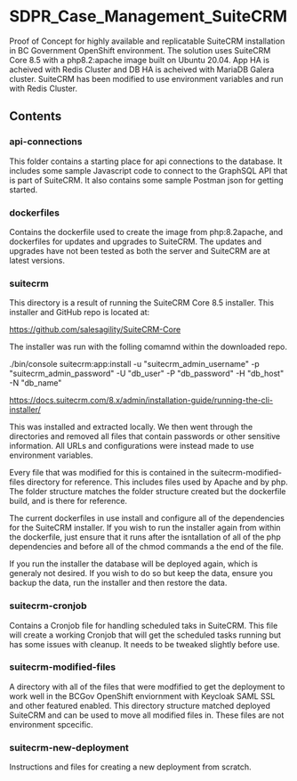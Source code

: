 # SDPR_Case_Management_SuiteCRM

Proof of Concept for highly available and replicatable SuiteCRM installation in BC Government OpenShift environment. The solution uses SuiteCRM Core 8.5 with a php8.2:apache image built on Ubuntu 20.04. App HA is acheived with Redis Cluster and DB HA is acheived with MariaDB Galera cluster. SuiteCRM has been modified to use environment variables and run with Redis Cluster. 

## Contents


### api-connections

This folder contains a starting place for api connections to the database. It includes some sample Javascript code to connect to the GraphSQL API that is part of SuiteCRM. It also contains some sample Postman json for getting started.

### dockerfiles

Contains the dockerfile used to create the image from php:8.2apache, and dockerfiles for updates and upgrades to SuiteCRM. The updates and upgrades have not been tested as both the server and SuiteCRM are at latest versions.

### suitecrm

This directory is a result of running the SuiteCRM Core 8.5 installer. This installer and GitHub repo is located at:

https://github.com/salesagility/SuiteCRM-Core

The installer was run with the folling comamnd within the downloaded repo.

./bin/console suitecrm:app:install -u "suitecrm_admin_username" -p "suitecrm_admin_password" -U "db_user" -P "db_password" -H "db_host" -N "db_name"

https://docs.suitecrm.com/8.x/admin/installation-guide/running-the-cli-installer/

This was installed and extracted locally. We then went through the directories and removed all files that contain passwords or other sensitive information. All URLs and configurations were instead made to use environment variables.

Every file that was modified for this is contained in the suitecrm-modified-files directory for reference. This includes files used by Apache and by php. The folder structure matches the folder structure created but the dockerfile build, and is there for reference.

The current dockerfiles in use install and configure all of the dependencies for the SuiteCRM installer. If you wish to run the installer again from within the dockerfile, just ensure that it runs after the isntallation of all of the php dependencies and before all of the chmod commands a the end of the file.

If you run the installer the database will be deployed again, which is generaly not desired. If you wish to do so but keep the data, ensure you backup the data, run the installer and then restore the data.

### suitecrm-cronjob

Contains a Cronjob file for handling scheduled taks in SuiteCRM. This file will create a working Cronjob that will get the scheduled tasks running but has some issues with cleanup. It needs to be tweaked slightly before use.

### suitecrm-modified-files

A directory with all of the files that were modfified to get the deployment to work well in the BCGov OpenShift enviornment with Keycloak SAML SSL and other featured enabled. This directory structure matched deployed SuiteCRM and can be used to move all modified files in. These files are not environment spcecific.

### suitecrm-new-deployment

Instructions and files for creating a new deployment from scratch.

